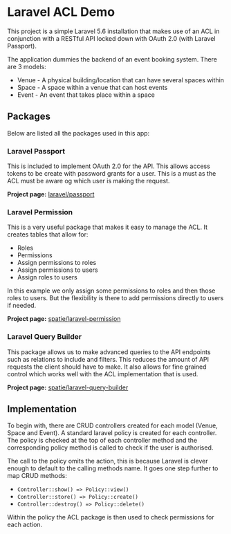 # Laravel ACL Demo
This project is a simple Laravel 5.6 installation that makes use of an ACL in conjunction with a RESTful API locked down
with OAuth 2.0 (with Laravel Passport).

The application dummies the backend of an event booking system. There are 3 models:
- Venue - A physical building/location that can have several spaces within
- Space - A space within a venue that can host events
- Event - An event that takes place within a space

## Packages
Below are listed all the packages used in this app:

### Laravel Passport
This is included to implement OAuth 2.0 for the API. This allows access tokens to be create with password grants for a
user. This is a must as the ACL must be aware og which user is making the request.

**Project page:** [laravel/passport](https://github.com/laravel/passport)

### Laravel Permission
This is a very useful package that makes it easy to manage the ACL. It creates tables that allow for:
- Roles
- Permissions
- Assign permissions to roles
- Assign permissions to users
- Assign roles to users

In this example we only assign some permissions to roles and then those roles to users. But the flexibility is there to
add permissions directly to users if needed.

**Project page:** [spatie/laravel-permission](https://github.com/spatie/laravel-permission)

### Laravel Query Builder
This package allows us to make advanced queries to the API endpoints such as relations to include and filters. This
reduces the amount of API requests the client should have to make. It also allows for fine grained control which works
well with the ACL implementation that is used.

**Project page:** [spatie/laravel-query-builder](https://github.com/spatie/laravel-query-builder)

## Implementation
To begin with, there are CRUD controllers created for each model (Venue, Space and Event). A standard laravel policy is
created for each controller. The policy is checked at the top of each controller method and the corresponding policy
method is called to check if the user is authorised.

The call to the policy omits the action, this is because Laravel is clever enough to default to the calling methods
name. It goes one step further to map CRUD methods:
- `Controller::show() => Policy::view()`
- `Controller::store() => Policy::create()`
- `Controller::destroy() => Policy::delete()`

Within the policy the ACL package is then used to check permissions for each action.
